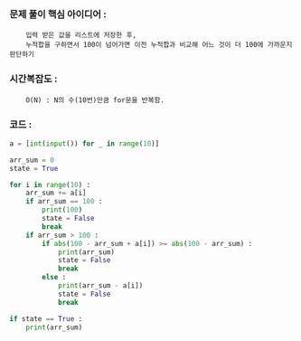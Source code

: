 ### 문제 풀이 핵심 아이디어 :
        입력 받은 값을 리스트에 저장한 후,
        누적합을 구하면서 100이 넘어가면 이전 누적합과 비교해 어느 것이 더 100에 가까운지 판단하기

### 시간복잡도 :
        O(N) : N의 수(10번)만큼 for문을 반복함.

### 코드 :
```python
a = [int(input()) for _ in range(10)]

arr_sum = 0
state = True

for i in range(10) :
    arr_sum += a[i]
    if arr_sum == 100 :
        print(100)
        state = False
        break
    if arr_sum > 100 :
        if abs(100 - arr_sum + a[i]) >= abs(100 - arr_sum) :
            print(arr_sum)
            state = False
            break
        else :
            print(arr_sum - a[i])
            state = False
            break

if state == True :
    print(arr_sum)
```